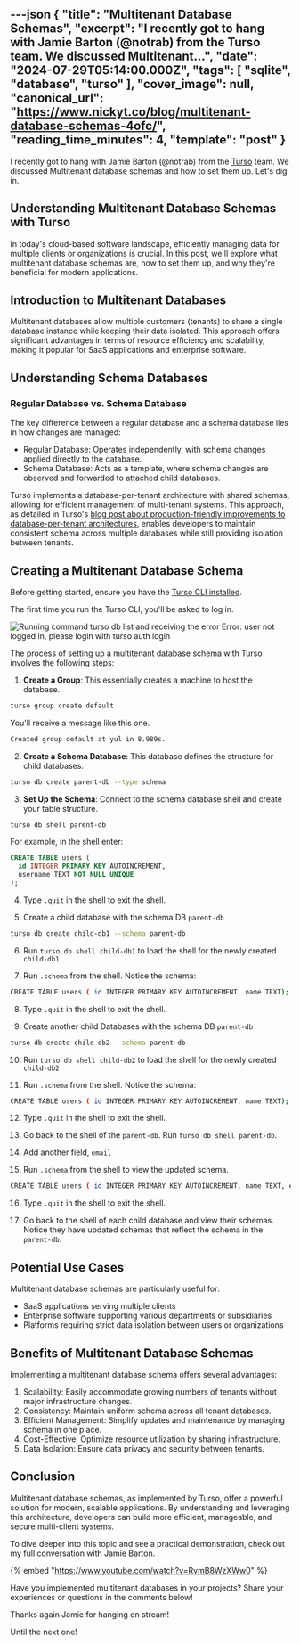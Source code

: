 ---json
{
  "title": "Multitenant Database Schemas",
  "excerpt": "I recently got to hang with Jamie Barton (@notrab) from the Turso team. We discussed Multitenant...",
  "date": "2024-07-29T05:14:00.000Z",
  "tags": [
    "sqlite",
    "database",
    "turso"
  ],
  "cover_image": null,
  "canonical_url": "https://www.nickyt.co/blog/multitenant-database-schemas-4ofc/",
  "reading_time_minutes": 4,
  "template": "post"
}
---

I recently got to hang with Jamie Barton (@notrab) from the [Turso](https://turso.tech) team. We discussed Multitenant database schemas and how to set them up. Let's dig in.

## Understanding Multitenant Database Schemas with Turso

In today's cloud-based software landscape, efficiently managing data for multiple clients or organizations is crucial. In this post, we'll explore what multitenant database schemas are, how to set them up, and why they're beneficial for modern applications.

## Introduction to Multitenant Databases

Multitenant databases allow multiple customers (tenants) to share a single database instance while keeping their data isolated. This approach offers significant advantages in terms of resource efficiency and scalability, making it popular for SaaS applications and enterprise software.

## Understanding Schema Databases

### Regular Database vs. Schema Database

The key difference between a regular database and a schema database lies in how changes are managed:

- Regular Database: Operates independently, with schema changes applied directly to the database.
- Schema Database: Acts as a template, where schema changes are observed and forwarded to attached child databases.

Turso implements a database-per-tenant architecture with shared schemas, allowing for efficient management of multi-tenant systems. This approach, as detailed in Turso's [blog post about production-friendly improvements to database-per-tenant architectures](https://turso.tech/blog/database-per-tenant-architectures-get-production-friendly-improvements#multi-database-schema-changes), enables developers to maintain consistent schema across multiple databases while still providing isolation between tenants.

## Creating a Multitenant Database Schema

Before getting started, ensure you have the [Turso CLI installed](https://docs.turso.tech/cli/installation).

The first time you run the Turso CLI, you'll be asked to log in.

![Running command `turso db list` and receiving the error Error: user not logged in, please login with turso auth login](https://www.nickyt.co/images/posts/_uploads_articles_vc0qi1kzn9vm14taffkd.png)

The process of setting up a multitenant database schema with Turso involves the following steps:

1. **Create a Group**: This essentially creates a machine to host the database.

```bash
turso group create default
```

You'll receive a message like this one.

```bash
Created group default at yul in 8.989s.
```

2. **Create a Schema Database**: This database defines the structure for child databases.

```bash
turso db create parent-db --type schema
```

3. **Set Up the Schema**: Connect to the schema database shell and create your table structure.

```bash
turso db shell parent-db
```

For example, in the shell enter:

```sql
CREATE TABLE users (
  id INTEGER PRIMARY KEY AUTOINCREMENT,
  username TEXT NOT NULL UNIQUE
);
```

4. Type `.quit` in the shell to exit the shell.

5. Create a child database with the schema DB `parent-db`

```bash
turso db create child-db1 --schema parent-db
```

6. Run `turso db shell child-db1` to load the shell for the newly created `child-db1`

7. Run `.schema` from the shell. Notice the schema:

```bash
CREATE TABLE users ( id INTEGER PRIMARY KEY AUTOINCREMENT, name TEXT);
```

8. Type `.quit` in the shell to exit the shell.

9. Create another child Databases with the schema DB `parent-db`

```bash
turso db create child-db2 --schema parent-db
```

10. Run `turso db shell child-db2` to load the shell for the newly created `child-db2`

11. Run `.schema` from the shell. Notice the schema:

```bash
CREATE TABLE users ( id INTEGER PRIMARY KEY AUTOINCREMENT, name TEXT);
```

12. Type `.quit` in the shell to exit the shell.

13. Go back to the shell of the `parent-db`. Run `turso db shell parent-db`.

14. Add another field, `email`

15. Run `.schema` from the shell to view the updated schema.

```bash
CREATE TABLE users ( id INTEGER PRIMARY KEY AUTOINCREMENT, name TEXT, email TEXT);
```

16. Type `.quit` in the shell to exit the shell.

17. Go back to the shell of each child database and view their schemas. Notice they have updated schemas that reflect the schema in the `parent-db`.

## Potential Use Cases

Multitenant database schemas are particularly useful for:

- SaaS applications serving multiple clients
- Enterprise software supporting various departments or subsidiaries
- Platforms requiring strict data isolation between users or organizations

## Benefits of Multitenant Database Schemas

Implementing a multitenant database schema offers several advantages:

1. Scalability: Easily accommodate growing numbers of tenants without major infrastructure changes.
1. Consistency: Maintain uniform schema across all tenant databases.
1. Efficient Management: Simplify updates and maintenance by managing schema in one place.
1. Cost-Effective: Optimize resource utilization by sharing infrastructure.
1. Data Isolation: Ensure data privacy and security between tenants.

## Conclusion

Multitenant database schemas, as implemented by Turso, offer a powerful solution for modern, scalable applications. By understanding and leveraging this architecture, developers can build more efficient, manageable, and secure multi-client systems.

To dive deeper into this topic and see a practical demonstration, check out my full conversation with Jamie Barton.

{% embed "https://www.youtube.com/watch?v=RvmB8WzXWw0" %}

Have you implemented multitenant databases in your projects? Share your experiences or questions in the comments below!

Thanks again Jamie for hanging on stream!

Until the next one!
